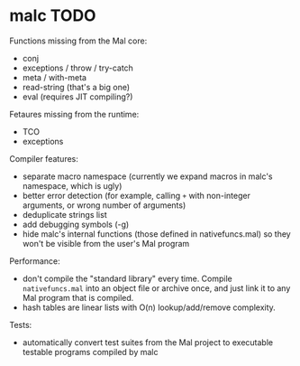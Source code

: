 # malc TODO

Functions missing from the Mal core:

- conj
- exceptions / throw / try-catch
- meta / with-meta
- read-string (that's a big one)
- eval (requires JIT compiling?)

Fetaures missing from the runtime:

- TCO
- exceptions

Compiler features:

- separate macro namespace (currently we expand macros in malc's namespace, which is ugly)
- better error detection (for example, calling `+` with non-integer arguments,
  or wrong number of arguments)
- deduplicate strings list
- add debugging symbols (-g)
- hide malc's internal functions (those defined in nativefuncs.mal) so they
  won't be visible from the user's Mal program

Performance:

- don't compile the "standard library" every time.  Compile `nativefuncs.mal`
  into an object file or archive once, and just link it to any Mal program that
  is compiled.
- hash tables are linear lists with O(n) lookup/add/remove complexity.

Tests:

- automatically convert test suites from the Mal project to executable testable
  programs compiled by malc

